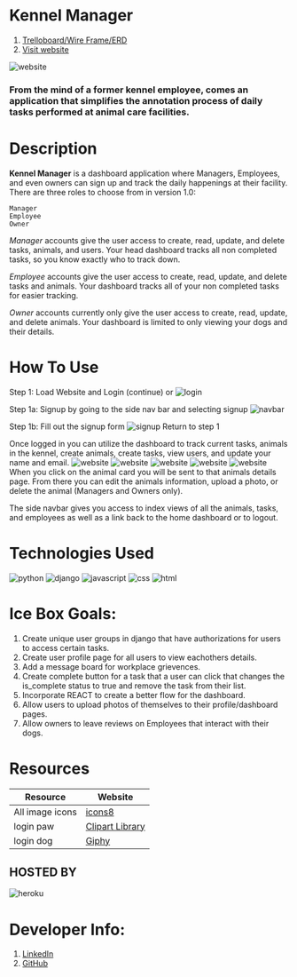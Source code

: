# Kennel Manager
1. [Trelloboard/Wire Frame/ERD](https://trello.com/b/5ZFCEdWf/kennel-manager)
2. [Visit website](https://kennelmanager.herokuapp.com/login/)
   

![website](../kennelmaster/main_app/static/css/images/kennel_manager.PNG)
### From the mind of a former kennel employee, comes an application that simplifies the annotation process of daily tasks performed at animal care facilities.

# **Description**

**Kennel Manager** is a dashboard application where Managers, Employees, and even owners can sign up and track the daily happenings at their facility. There are three roles to choose from in version 1.0: 

    Manager
    Employee
    Owner

_Manager_ accounts give the user access to create, read, update, and delete tasks, animals, and users. Your head dashboard tracks all non completed tasks, so you know exactly who to track down.

_Employee_ accounts give the user access to create, read, update, and delete tasks and animals. Your dashboard tracks all of your non completed tasks for easier tracking.

_Owner_ accounts currently only give the user access to create, read, update, and delete animals. Your dashboard is limited to only viewing your dogs and their details.



# **How To Use**

Step 1: Load Website and Login (continue) or
![login](../kennelmaster/main_app/static/css/images/login.PNG)


Step 1a: Signup by going to the side nav bar and selecting signup
![navbar](../kennelmaster/main_app/static/css/images/navbar.PNG)

Step 1b: Fill out the signup form
![signup](../kennelmaster/main_app/static/css/images/signup1.PNG)
Return to step 1

Once logged in you can utilize the dashboard to track current tasks, animals in the kennel, create animals, create tasks, view users, and update your name and email. 
![website](../kennelmaster/main_app/static/css/images/navbar2.PNG)
![website](../kennelmaster/main_app/static/css/images/employee_index.PNG)
![website](../kennelmaster/main_app/static/css/images/animal_index.PNG)
![website](../kennelmaster/main_app/static/css/images/animal_details.PNG)
![website](../kennelmaster/main_app/static/css/images/task_details.PNG)
When you click on the animal card you will be sent to that animals details page. From there you can edit the animals information, upload a photo, or delete the animal (Managers and Owners only).

The side navbar gives you access to index views of all the animals, tasks, and employees as well as a link back to the home dashboard or to logout. 


# **Technologies Used**

![python](https://img.icons8.com/color/48/000000/python--v1.png)
![django](https://img.icons8.com/color/48/000000/django.png)
![javascript](https://img.icons8.com/color/48/000000/javascript--v1.png)
![css](https://img.icons8.com/color/48/000000/css3.png)
![html](https://img.icons8.com/color/48/000000/html-5--v1.png)

# Ice Box Goals:

1. Create unique user groups in django that have authorizations for users to access certain tasks.
2. Create user profile page for all users to view eachothers details.
3. Add a message board for workplace grievences.
4. Create complete button for a task that a user can click that changes the is_complete status to true and remove the task from their list.
5. Incorporate REACT to create a better flow for the dashboard.
6. Allow users to upload photos of themselves to their profile/dashboard pages.
7. Allow owners to leave reviews on Employees that interact with their dogs.

# Resources
|Resource|Website|
|---|---|
|All image icons|[icons8](https://icons8.com/icons)|
|login paw|[Clipart Library](http://clipart-library.com/free/paw-print-clip-art-transparent-background.html)
|login dog|[Giphy](https://giphy.com/search/dog-stickers)

## **HOSTED BY** 

![heroku](https://img.icons8.com/color/48/000000/heroku.png)


# Developer Info:

1. [LinkedIn](https://www.linkedin.com/in/alexanderfcormier/)
2. [GitHub](https://github.com/n001ce)

